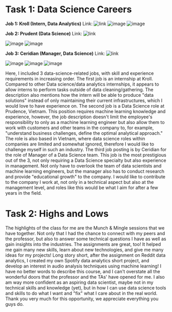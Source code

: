 # Task 1: Data Science Careers
**Job 1: Kroll (Intern, Data Analytics)**
Link: ![link]("https://www.linkedin.com/jobs/view/2777967367/?alternateChannel=search&refId=5l%2Foua8Zt3rat7kXKGx1Vg%3D%3D&trackingId=hJxm2vyAjIlHduKALukdXA%3D%3D&trk=d_flagship3_search_srp_jobs")
![image](./images/kroll1.png)
![image](./images/kroll2.png)


**Job 2: Prudent (Data Science)**
Link: ![link]("https://www.linkedin.com/jobs/view/2805442518/?alternateChannel=search&refId=pjKpnzxFAgZx7WCoQbviXg%3D%3D&trackingId=O0ban9kRmJJ07ZcgSsrAkQ%3D%3D")

![image](./images/prudent1.png)
![image](./images/prudent2.png)


**Job 3: Ceridian (Manager, Data Science)**
Link: ![link]("https://www.linkedin.com/jobs/view/2787874913/?alternateChannel=search&refId=jlyPJmKzVsdB0Oap4tm5yg%3D%3D&trackingId=ClU5Ou2B%2Fz5inTsTbSmqMw%3D%3D")

![image](./images/ceridian1.png)
![image](./images/ceridian2.png)
![image](./images/ceridian3.png)


Here, I included 3 data-science-related jobs, with skill and experience requirements in increasing order. The first job is an internship at Kroll. Compared to other Data science/data analytics internships, it appears to allow interns to perform tasks outside of data cleaning/gathering. The description also mentions how the intern will be able to produce "data solutions" instead of only maintaining their current infrastructures, which I would love to have experience on. The second job is a Data Science role at Prudence, Vietnam. This position requires machine learning knowledge and experience, however, the job description doesn't limit the employee's responsibility to only as a machine learning engineer but also allow them to work with customers and other teams in the company to, for example, "understand business challenges, define the optimal analytical approach." The role is also based in Vietnam, where data science roles within companies are limited and somewhat ignored, therefore I would like to challenge myself in such an industry. The third job posting is by Ceridian for the role of Manager of a Data Science team. This job is the most prestigious out of the 3, not only requiring a Data Science specialty but also experience in management. Not only have to overlook the team of data scientists and machine learning engineers, but the manager also has to conduct research and provide "educational growth" to the company. I would like to contribute to the company I work at, not only in a technical aspect but also at the management level, and roles like this would be what I aim for after a few years in the field.

# Task 2: Highs and Lows

The highlights of the class for me are the Munch & Mingle sessions that we have together. Not only that I had the chance to connect with my peers and the professor, but also to answer some technical questions I have as well as gain insights into the industries. The assignments are great, too! It helped me gain many new skills, learn about new technologies, and give me many ideas for my projects! Long story short, after the assignment on Reddit data analytics, I created my own Spotify data analytics short project, and develop an interest in audio analysis techniques using machine learning! I have no better words to describe this course, and I can't overstate all the wonderful doors that the professor and the TAs' have opened for me. I also am way more confident as an aspiring data scientist, maybe not in my technical skills and knowledge (yet), but in how I can use data science tools and skills to do what I want and "fix" what I care about in the real world.
Thank you very much for this opportunity, we appreciate everything you guys do.
